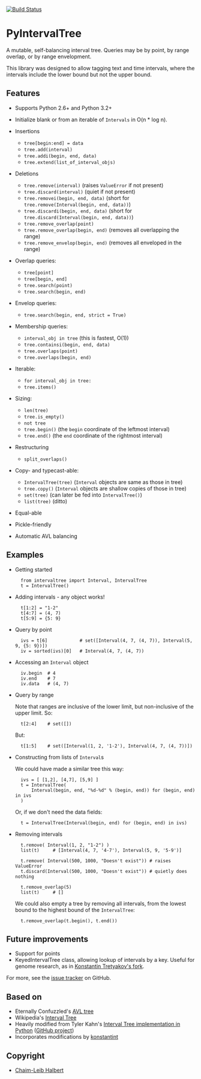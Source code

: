 [![Build Status](https://travis-ci.org/chaimleib/PyIntervalTree.svg)](https://travis-ci.org/chaimleib/PyIntervalTree)

PyIntervalTree
==============

A mutable, self-balancing interval tree. Queries may be by point, by range 
overlap, or by range envelopment.

This library was designed to allow tagging text and time intervals, where the
intervals include the lower bound but not the upper bound.

Features
--------

* Supports Python 2.6+ and Python 3.2+
* Initialize blank or from an iterable of `Intervals` in O(n * log n).
* Insertions

  * `tree[begin:end] = data`
  * `tree.add(interval)`
  * `tree.addi(begin, end, data)`
  * `tree.extend(list_of_interval_objs)`

* Deletions

  * `tree.remove(interval)`             (raises `ValueError` if not present)
  * `tree.discard(interval)`            (quiet if not present)
  * `tree.removei(begin, end, data)`    (short for `tree.remove(Interval(begin, end, data))`)
  * `tree.discardi(begin, end, data)`   (short for `tree.discard(Interval(begin, end, data))`)
  * `tree.remove_overlap(point)`
  * `tree.remove_overlap(begin, end)`   (removes all overlapping the range)
  * `tree.remove_envelop(begin, end)`   (removes all enveloped in the range)

* Overlap queries:

  * `tree[point]`
  * `tree[begin, end]`
  * `tree.search(point)`
  * `tree.search(begin, end)`

* Envelop queries:

  * `tree.search(begin, end, strict = True)`

* Membership queries:

  * `interval_obj in tree`              (this is fastest, O(1))
  * `tree.containsi(begin, end, data)`
  * `tree.overlaps(point)`
  * `tree.overlaps(begin, end)`

* Iterable:

  * `for interval_obj in tree:`
  * `tree.items()`

* Sizing:

  * `len(tree)`
  * `tree.is_empty()`
  * `not tree`
  * `tree.begin()`          (the `begin` coordinate of the leftmost interval)
  * `tree.end()`            (the `end` coordinate of the rightmost interval)

* Restructuring

  * `split_overlaps()`

* Copy- and typecast-able:

  * `IntervalTree(tree)`    (`Interval` objects are same as those in tree)
  * `tree.copy()`           (`Interval` objects are shallow copies of those in tree)
  * `set(tree)`             (can later be fed into `IntervalTree()`)
  * `list(tree)`            (ditto)

* Equal-able
* Pickle-friendly
* Automatic AVL balancing
    
Examples
--------

* Getting started

        from intervaltree import Interval, IntervalTree
        t = IntervalTree()

* Adding intervals - any object works!

        t[1:2] = "1-2"
        t[4:7] = (4, 7)
        t[5:9] = {5: 9}

* Query by point

        ivs = t[6]            # set([Interval(4, 7, (4, 7)), Interval(5, 9, {5: 9})])
        iv = sorted(ivs)[0]   # Interval(4, 7, (4, 7))
  
* Accessing an `Interval` object

        iv.begin  # 4
        iv.end    # 7
        iv.data   # (4, 7)
  
* Query by range

  Note that ranges are inclusive of the lower limit, but non-inclusive of the
  upper limit. So:

        t[2:4]    # set([])

  But:

        t[1:5]    # set([Interval(1, 2, '1-2'), Interval(4, 7, (4, 7))])

* Constructing from lists of `Interval`s

  We could have made a similar tree this way:

        ivs = [ [1,2], [4,7], [5,9] ]
        t = IntervalTree(
            Interval(begin, end, "%d-%d" % (begin, end)) for (begin, end) in ivs
        )
   
  Or, if we don't need the data fields:
    
        t = IntervalTree(Interval(begin, end) for (begin, end) in ivs)

* Removing intervals

        t.remove( Interval(1, 2, "1-2") )
        list(t)     # [Interval(4, 7, '4-7'), Interval(5, 9, '5-9')]
        
        t.remove( Interval(500, 1000, "Doesn't exist")) # raises ValueError
        t.discard(Interval(500, 1000, "Doesn't exist")) # quietly does nothing
        
        t.remove_overlap(5)   
        list(t)     # []

  We could also empty a tree by removing all intervals, from the lowest bound
  to the highest bound of the `IntervalTree`:
  
        t.remove_overlap(t.begin(), t.end())

Future improvements
-------------------

* Support for points
* KeyedIntervalTree class, allowing lookup of intervals by a key. Useful for genome research, 
as in [Konstantin Tretyakov's fork][Konstantin intervaltree].

For more, see the [issue tracker][] on GitHub.

Based on
--------

* Eternally Confuzzled's 
[AVL tree][Confuzzled AVL tree]
* Wikipedia's [Interval Tree][Wiki intervaltree]
* Heavily modified from Tyler Kahn's 
  [Interval Tree implementation in Python][Kahn intervaltree] ([GitHub project][Kahn intervaltree GH])
* Incorporates modifications by [konstantint][Konstantin intervaltree]

Copyright
---------
* [Chaim-Leib Halbert](https://github.com/chaimleib/PyIntervalTree)


[issue tracker]: https://github.com/chaimleib/PyIntervalTree/issues
[Konstantin intervaltree]: https://github.com/konstantint/PyIntervalTree 
[Confuzzled AVL tree]: http://www.eternallyconfuzzled.com/tuts/datastructures/jsw_tut_avl.aspx
[Wiki intervaltree]: http://en.wikipedia.org/wiki/Interval_tree
[Kahn intervaltree]: http://zurb.com/forrst/posts/Interval_Tree_implementation_in_python-e0K
[Kahn intervaltree GH]: https://github.com/tylerkahn/intervaltree-python
